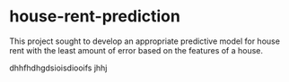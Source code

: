 # house-rent-prediction
This project sought to develop an appropriate predictive model for house rent with the least amount of error based on the features of a house.

dhhfhdhgdsioisdiooifs jhhj
